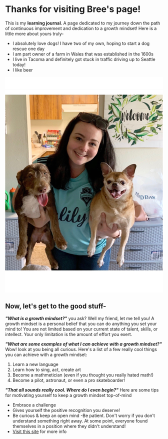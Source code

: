 # Thanks for visiting **Bree's page**!

This is my **learning journal**. A page dedicated to my journey down the path of continuous improvement and dedication to a growth mindset! Here is a little more about yours truly-
- I absolutely love dogs! I have two of my own, hoping to start a dog rescue one day
- I am part owner of a farm in Wales that was established in the 1600s
- I live in Tacoma and definitely got stuck in traffic driving up to Seattle today!
- I like beer

![Me!](pups.jpg)

## Now, let's get to the good stuff-

**_"What is a growth mindset?"_** you ask? Well my friend, let me tell you!
A growth mindset is a personal belief that you can do anything you set your mind to! You are not limited based on your current state of talent, skills, or intellect. Your only limitation is the amount of effort you exert.

**_"What are some examples of what I can achieve with a growth mindset?"_** Wow! look at you being all curious. Here's a list of a few really cool things you can achieve with a growth mindset:
1. Learn a new language
2. Learn how to sing, act, create art
3. Become a mathmetician (even if you thought you really hated math!)
4. Become a pilot, astronaut, or even a pro skateboarder!

**_"That all sounds really cool. Where do I even begin?"_** Here are some tips for motivating yourself to keep a growth mindset top-of-mind
- Embrace a challenge
- Gives yourself the positive recognition you deserve!
- Be curious & keep an open mind
-Be patient. Don't worry if you don't understand something right away. At some point, everyone found themselves in a position where they didn't understand!
- [Visit this site](https://www.prodigygame.com/blog/growth-mindset-in-students/) for more info

